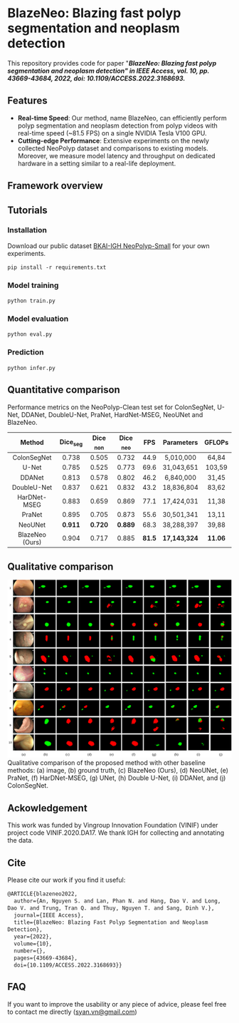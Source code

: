 # BlazeNeo: Blazing fast polyp segmentation and neoplasm detection

This repository provides code for paper "***BlazeNeo: Blazing fast polyp segmentation and neoplasm detection" in IEEE Access, vol. 10, pp. 43669-43684, 2022, doi: 10.1109/ACCESS.2022.3168693.***

## Features

* **Real-time Speed**: Our method, name BlazeNeo, can efficiently perform polyp segmentation and neoplasm detection from polyp videos with real-time speed (~81.5 FPS) on a single NVIDIA Tesla V100 GPU.
* **Cutting-edge Performance**: Extensive experiments on the newly collected NeoPolyp dataset and comparisons to existing models. Moreover, we measure model latency and throughput on dedicated hardware in a setting similar to a real-life deployment.


## Framework overview

## Tutorials

### Installation
Download our public dataset [BKAI-IGH NeoPolyp-Small](https://www.kaggle.com/c/bkai-igh-neopolyp/) for your own experiments.

```
pip install -r requirements.txt
```

### Model training
```
python train.py
```

### Model evaluation
```
python eval.py
```

### Prediction
```
python infer.py
```

## Quantitative comparison

Performance metrics on the NeoPolyp-Clean test set for ColonSegNet, U-Net, DDANet, DoubleU-Net, PraNet, HardNet-MSEG, NeoUNet and BlazeNeo.

|     Method      | Dice<sub>seg</sub> | Dice <sub> non </sub> | Dice <sub> neo </sub> |   FPS    |   Parameters   |  GFLOPs   |
| :-------------: | :----------------: | :-------------------: | :-------------------: | :------: | :------------: | :-------: |
|   ColonSegNet   |       0.738        |         0.505         |         0.732         |   44.9   |   5,010,000    |   64,84   |
|      U-Net      |       0.785        |         0.525         |         0.773         |   69.6   |   31,043,651   |  103,59   |
|     DDANet      |       0.813        |         0.578         |         0.802         |   46.2   |   6,840,000    |   31,45   |
|   DoubleU-Net   |       0.837        |         0.621         |         0.832         |   43.2   |   18,836,804   |   83,62   |
|  HarDNet-MSEG   |       0.883        |         0.659         |         0.869         |   77.1   |   17,424,031   |   11,38   |
|     PraNet      |       0.895        |         0.705         |         0.873         |   55.6   |   30,501,341   |   13,11   |
|     NeoUNet     |     **0.911**      |       **0.720**       |       **0.889**       |   68.3   |   38,288,397   |   39,88   |
| BlazeNeo (Ours) |       0.904        |         0.717         |         0.885         | **81.5** | **17,143,324** | **11.06** |


## Qualitative comparison
![](images/compare_models.png)
Qualitative comparison of the proposed method with other baseline methods: (a) image, (b) ground truth, (c) BlazeNeo (Ours), (d) NeoUNet, (e) PraNet, (f) HarDNet-MSEG, (g) UNet, (h) Double U-Net, (i) DDANet, and (j) ColonSegNet.

## Ackowledgement

This work was funded by Vingroup Innovation Foundation (VINIF) under project code VINIF.2020.DA17. We thank IGH for collecting and annotating the data.

## Cite
Please cite our work if you find it useful:
```
@ARTICLE{blazeneo2022,
  author={An, Nguyen S. and Lan, Phan N. and Hang, Dao V. and Long, Dao V. and Trung, Tran Q. and Thuy, Nguyen T. and Sang, Dinh V.},
  journal={IEEE Access}, 
  title={BlazeNeo: Blazing Fast Polyp Segmentation and Neoplasm Detection}, 
  year={2022},
  volume={10},
  number={},
  pages={43669-43684},
  doi={10.1109/ACCESS.2022.3168693}}
```

## FAQ

If you want to improve the usability or any piece of advice, please feel free to contact me directly (syan.vn@gmail.com)
